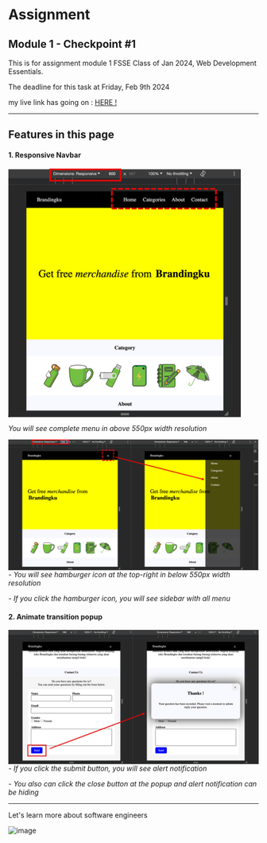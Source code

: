 <style>
img[alt="image"] {
max-height:  500px;
display: block;
}
</style>
# Assignment 
## Module 1 - Checkpoint #1

This is for assignment module 1 FSSE Class of Jan 2024, Web Development Essentials.

The deadline for this task at Friday, Feb 9th 2024

my live link has going on : [HERE !](https://revou-week0.netlify.app/)

---

## Features in this page

#### 1. Responsive Navbar
![image](./assets/images/readme/responsive_navbar.png)

_You will see complete menu in above 550px width resolution_

![image](./assets/images/readme/sidebar.png)
_- You will see hamburger icon at the top-right in below 550px width resolution_

_- If you click the hamburger icon, you will see sidebar with all menu_


#### 2. Animate transition popup
![image](./assets/images/readme/form_popup.png)
_- If you click the submit button, you will see alert notification_

_- You also can click the close button at the popup and alert notification can be hiding_

---

Let's learn more about software engineers

![image](https://static.vecteezy.com/system/resources/previews/000/180/260/non_2x/outstanding-set-of-software-engineers-vectors.jpg)


